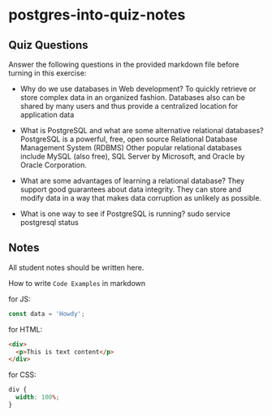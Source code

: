 # postgres-into-quiz-notes

## Quiz Questions

Answer the following questions in the provided markdown file before turning in this exercise:

- Why do we use databases in Web development?
  To quickly retrieve or store complex data in an organized fashion. Databases also can be shared by many users and thus provide a centralized location for application data

- What is PostgreSQL and what are some alternative relational databases?
  PostgreSQL is a powerful, free, open source Relational Database Management System (RDBMS)
  Other popular relational databases include MySQL (also free), SQL Server by Microsoft, and Oracle by Oracle Corporation.

- What are some advantages of learning a relational database?
  They support good guarantees about data integrity. They can store and modify data in a way that makes data corruption as unlikely as possible.

- What is one way to see if PostgreSQL is running?
  sudo service postgresql status

## Notes

All student notes should be written here.

How to write `Code Examples` in markdown

for JS:

```javascript
const data = 'Howdy';
```

for HTML:

```html
<div>
  <p>This is text content</p>
</div>
```

for CSS:

```css
div {
  width: 100%;
}
```
